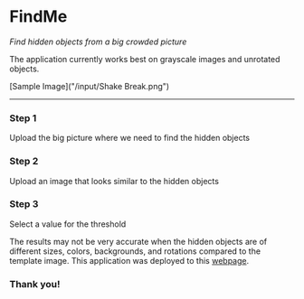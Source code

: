 # FindMe

*Find hidden objects from a big crowded picture*

The application currently works best on grayscale images and unrotated objects.

[Sample Image]("/input/Shake Break.png")

***

### Step 1

Upload the big picture where we need to find the hidden objects

### Step 2

Upload an image that looks similar to the hidden objects

### Step 3

Select a value for the threshold

The results may not be very accurate when the hidden objects are of different sizes, colors, backgrounds, and rotations compared to the template image.
This application was deployed to this [webpage](https://share.streamlit.io/jonathanadamrico/findme/main/main.py).

### Thank you!
